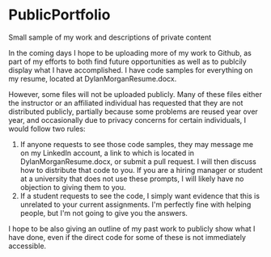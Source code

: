 # PublicPortfolio
Small sample of my work and descriptions of private content

In the coming days I hope to be uploading more of my work to Github, as part of my efforts to both find future opportunities as well as to publcily display what I have accomplished. I have code samples for everything on my resume, located at DylanMorganResume.docx.

However, some files will not be uploaded publicly. Many of these files either the instructor or an affiliated individual has requested that they are not distributed publicly, partially because some problems are reused year over year, and occasionally due to privacy concerns for certain individuals, I would follow two rules:

1. If anyone requests to see those code samples, they may message me on my LinkedIn account, a link to which is located in DylanMorganResume.docx, or submit a pull request. I will then discuss how to distribute that code to you. If you are a hiring manager or student at a university that does not use these prompts, I will likely have no objection to giving them to you.
2. If a student requests to see the code, I simply want evidence that this is unrelated to your current assignments. I'm perfectly fine with helping people, but I'm not going to give you the answers.

I hope to be also giving an outline of my past work to publicly show what I have done, even if the direct code for some of these is not immediately accessible.
